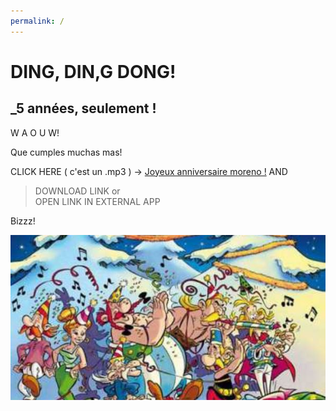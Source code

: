 ```yaml
---
permalink: /
---
```

# DING, DIN,G DONG!

## _5 années, seulement !

W A O U W!

Que cumples muchas mas!

CLICK HERE ( c'est un .mp3 ) -> [Joyeux anniversaire moreno !](anniversairemoreno.mp3?raw=true) AND<br>
  > DOWNLOAD LINK or<br> 
  > OPEN LINK IN EXTERNAL APP

Bizzz!

![alt image](noel.jpg)<br>
